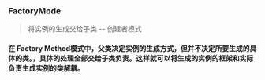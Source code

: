 ### FactoryMode
> 将实例的生成交给子类 -- 创建者模式
#### 在 Factory Method模式中，父类决定实例的生成方式，但并不决定所要生成的具体的类。，具体的处理全部交给子类负责。这样就可以将生成的实例的框架和实际负责生成实例的类解耦。
